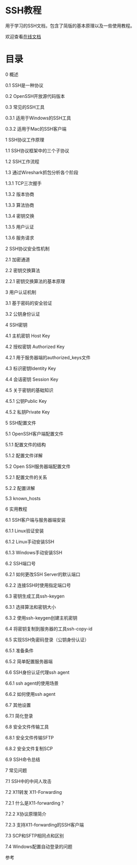 # SSH教程

用于学习的SSH文档，包含了简版的基本原理以及一些使用教程。

欢迎查看[在线文档](https://ssh.lzxblog.top)

# 目录

0 概述

0.1 SSH是一种协议

0.2 OpenSSH开放源代码版本

0.3 常见的SSH工具

0.3.1 适用于Windows的SSH工具

0.3.2 适用于Mac的SSH客户端

1 SSH协议工作原理

1.1 SSH协议框架中的三个子协议

1.2 SSH工作流程

1.3 通过Wireshark抓包分析各个阶段

1.3.1 TCP三次握手

1.3.2 版本协商

1.3.3 算法协商

1.3.4 密钥交换

1.3.5 用户认证

1.3.6 服务请求

2 SSH协议安全性机制

2.1 加密通道

2.2 密钥交换算法

2.2.1 密钥交换算法的基本原理

3 用户认证机制

3.1 基于密码的安全验证

3.2 公钥身份认证

4 SSH密钥

4.1 主机密钥 Host Key

4.2 授权密钥 Authorized Key

4.2.1 用于服务器端的authorized_keys文件

4.3 标识密钥Identity Key

4.4 会话密钥 Session Key

4.5 关于密钥的基础知识

4.5.1 公钥Public Key

4.5.2 私钥Private Key

5 SSH配置文件

5.1 OpenSSH客户端配置文件

5.1.1 配置文件的结构

5.1.2 配置文件详解

5.2 Open SSH服务器端配置文件

5.2.1 配置文件的关系

5.2.2 配置详解

5.3 known_hosts

6 实用教程

6.1 SSH客户端与服务器端安装

6.1.1 Linux验证安装

6.1.2 Linux手动安装SSH

6.1.3 Windows手动安装SSH

6.2 SSH端口号

6.2.1 如何更改SSH Server的默认端口

6.2.2 连接SSH时使用指定端口号

6.3 密钥生成工具ssh-keygen

6.3.1 选择算法和密钥大小

6.3.2 使用ssh-keygen创建主机密钥

6.4 将密钥复制到服务器的工具ssh-copy-id

6.5 实现SSH免密码登录（公钥身份认证）

6.5.1 准备条件

6.5.2 简单配置服务器端

6.6 SSH身份认证代理ssh agent

6.6.1 ssh agent的使用场景

6.6.2 如何使用ssh agent

6.7 其他设置

6.7.1 简化登录

6.8 安全文件传输工具

6.8.1 安全文件传输SFTP

6.8.2 安全文件复制SCP

6.9 SSH命令总结

7 常见问题

7.1 SSH中的中间人攻击

7.2 X11转发 X11-Forwarding

7.2.1 什么是X11-forwarding？

7.2.2 X协议原理简介

7.2.3 支持X11-forwarding的SSH客户端

7.3 SCP和SFTP相同点和区别

7.4 Windows配置自动登录的问题

参考